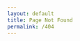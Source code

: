 ```yaml
---
layout: default
title: Page Not Found
permalink: /404
---
```


<html>
<head>
    <meta charset="utf-8">
    <title>Roberto Reale</title>
</head>
<body>
<script>
    var lang = navigator.language || navigator.userLanguage;
    if (lang.indexOf('de') == 0)
        window.location = '/de/404';
    else if (lang.indexOf('es') == 0)
        window.location = '/es/404';
    else if (lang.indexOf('fr') == 0)
        window.location = '/fr/404';
    else if (lang.indexOf('it') == 0)
        window.location = '/it/404';
    else if (lang.indexOf('pl') == 0)
        window.location = '/pl/404';
    else if (lang.indexOf('ru') == 0)
        window.location = '/ru/404';
    else
        window.location = '/en/404';
</script>
</body>
</html>
